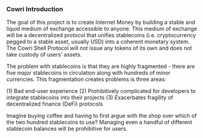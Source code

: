 ### Cowri Introduction

The goal of this project is to create Internet Money by building a stable and liquid medium of exchange accessible to anyone. This medium of exchange will be a decentralized protocol that unifies stablecoins (i.e. cryptocurrency pegged to a stable asset, usually USD) into a coherent monetary system. The Cowri Shell Protocol will not issue any tokens of its own and does not take custody of users' assets. 

The problem with stablecoins is that they are highly fragmented - there are five major stablecoins in circulation along with hundreds of minor currencies. This fragmentation creates problems is three areas:

   (1) Bad end-user experience
   (2) Prohibitively complicated for developers to integrate stablecoins into their projects
   (3) Exacerbates fragility of decentralized finance (DeFi) protocols

Imagine buying coffee and having to first argue with the shop over which of the two hundred stablecoins to use? Managing even a handful of different stablecoin balances will be prohibitive for users.
